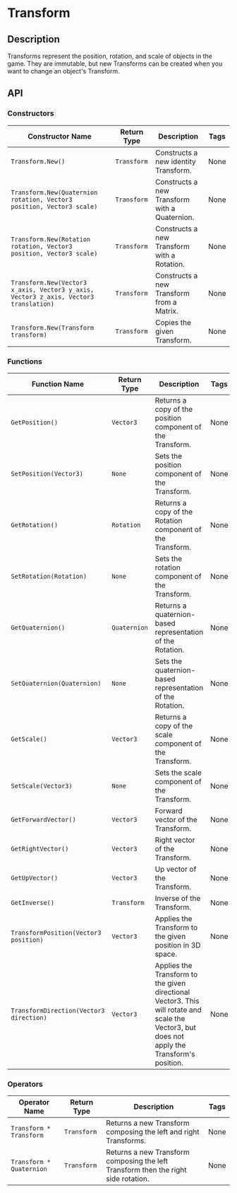 # Transform

## Description

Transforms represent the position, rotation, and scale of objects in the game. They are immutable, but new Transforms can be created when you want to change an object's Transform.

## API

### Constructors 

| Constructor Name | Return Type | Description | Tags |
| ----------- | ----------- | ----------- | ---- |
| `Transform.New()` | `Transform` | Constructs a new identity Transform. | None |
| `Transform.New(Quaternion rotation, Vector3 position, Vector3 scale)` | `Transform` | Constructs a new Transform with a Quaternion. | None |
| `Transform.New(Rotation rotation, Vector3 position, Vector3 scale)` | `Transform` | Constructs a new Transform with a Rotation. | None |
| `Transform.New(Vector3 x_axis, Vector3 y_axis, Vector3 z_axis, Vector3 translation)` | `Transform` | Constructs a new Transform from a Matrix. | None |
| `Transform.New(Transform transform)` | `Transform` | Copies the given Transform. | None |

### Functions 

| Function Name | Return Type | Description | Tags |
| -------- | ----------- | ----------- | ---- |
| `GetPosition()` | `Vector3` | Returns a copy of the position component of the Transform. | None |
| `SetPosition(Vector3)` | `None` | Sets the position component of the Transform. | None |
| `GetRotation()` | `Rotation` | Returns a copy of the Rotation component of the Transform. | None |
| `SetRotation(Rotation)` | `None` | Sets the rotation component of the Transform. | None |
| `GetQuaternion()` | `Quaternion` | Returns a quaternion-based representation of the Rotation. | None |
| `SetQuaternion(Quaternion)` | `None` | Sets the quaternion-based representation of the Rotation. | None |
| `GetScale()` | `Vector3` | Returns a copy of the scale component of the Transform. | None |
| `SetScale(Vector3)` | `None` | Sets the scale component of the Transform. | None |
| `GetForwardVector()` | `Vector3` | Forward vector of the Transform. | None |
| `GetRightVector()` | `Vector3` | Right vector of the Transform. | None |
| `GetUpVector()` | `Vector3` | Up vector of the Transform. | None |
| `GetInverse()` | `Transform` | Inverse of the Transform. | None |
| `TransformPosition(Vector3 position)` | `Vector3` | Applies the Transform to the given position in 3D space. | None |
| `TransformDirection(Vector3 direction)` | `Vector3` | Applies the Transform to the given directional Vector3. This will rotate and scale the Vector3, but does not apply the Transform's position. | None |

### Operators 

| Operator Name | Return Type | Description | Tags |
| -------- | ----------- | ----------- | ---- |
| `Transform * Transform` | `Transform` | Returns a new Transform composing the left and right Transforms. | None |
| `Transform * Quaternion` | `Transform` | Returns a new Transform composing the left Transform then the right side rotation. | None |
